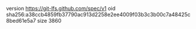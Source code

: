 version https://git-lfs.github.com/spec/v1
oid sha256:a38ccb4859fb37790ac913d2258e2ee4009f03b3c3b00c7a48425c8bed61e5a7
size 3860
